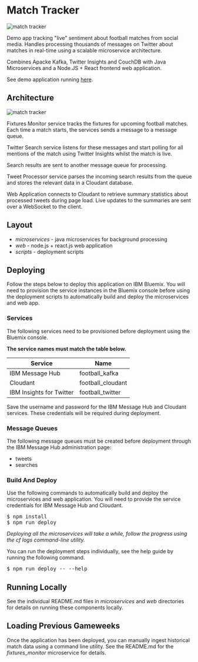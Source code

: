 # Match Tracker 

![match tracker](https://dl.dropboxusercontent.com/u/10404736/match-tracker-homepage.png)

Demo app tracking "live" sentiment about football matches from social media.
Handles processing thousands of messages on Twitter about matches in real-time
using a scalable microservice architecture.

Combines Apacke Kafka, Twitter Insights and CouchDB with
Java Microservices and a Node.JS + React frontend web application.

See demo application running [here](http://match-tracker.mybluemix.net/).

## Architecture

![match tracker](https://dl.dropboxusercontent.com/u/10404736/match-tracker-architecture.png)

Fixtures Monitor service tracks the fixtures for upcoming football matches. Each
time a match starts, the services sends a message to a message queue. 

Twitter Search service listens for these messages and start polling for all
mentions of the match using Twitter Insights whilst the match is live. 

Search results are sent to another message queue for processing.

Tweet Processor service parses the incoming search results from the queue and
stores the relevant data in a Cloudant database.

Web Application connects to Cloudant to retrieve summary statistics about
processed tweets during page load. Live updates to the summaries are sent over
a WebSocket to the client.

## Layout

* _microservices_ - java microservices for background processing
* _web_ - node.js + react.js web application
* _scripts_ - deployment scripts

## Deploying

Follow the steps below to deploy this application on IBM Bluemix. You will need
to provision the service instances in the Bluemix console before using the
deployment scripts to automatically build and deploy the microservices and web
app.

### Services

The following services need to be provisioned before deployment using the
Bluemix console.

**The service names must match the table below.**

| Service | Name | 
| ------------- |-------------|
| IBM Message Hub | football_kafka |
| Cloudant | football_cloudant |
| IBM Insights for Twitter | football_twitter |

Save the username and password for the IBM Message Hub and Cloudant
services. These credentials will be required during deployment. 

### Message Queues

The following message queues must be created before deployment through the IBM
Message Hub administration page:

* tweets
* searches

### Build And Deploy

Use the following commands to automatically build and deploy the microservices
and web application. You will need to provide the service credentials for IBM
Message Hub and Cloudant.

<pre>
$ npm install
$ npm run deploy
</pre>

_Deploying all the microservices will take a while, follow the progress using the 
cf logs command-line utility._

You can run the deployment steps individually, see the help guide by running the
following command.

<pre>
$ npm run deploy -- --help
</pre>

## Running Locally

See the individual README.md files in _microservices_ and _web_ directories for details on running
these components locally.

## Loading Previous Gameweeks

Once the application has been deployed, you can manually ingest historical match
data using a command line utility. See the README.md for the _fixtures_monitor_
microservice for details.
